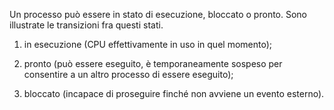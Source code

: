 Un processo può essere in stato di esecuzione, bloccato o pronto. Sono illustrate le transizioni fra questi stati.

1. in esecuzione (CPU effettivamente in uso in quel momento); 
    
2. pronto (può essere eseguito, è temporaneamente sospeso per consentire a un altro processo di essere eseguito); 
    
3. bloccato (incapace di proseguire finché non avviene un evento esterno).